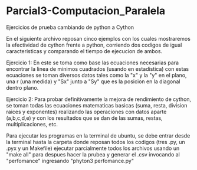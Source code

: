# Parcial3-Computacion_Paralela
Ejercicios de prueba cambiando de python a Cython

En el siguiente archivo reposan cinco ejemplos con los cuales mostraremos la efectividad de cython frente a python,
corriendo dos codigos de igual caracteristicas y comparando el tiempo de ejecucion de ambos.

Ejercicio 1: En este se toma como base las ecuaciones necesarias para encontrar la linea de minimos cuadrados (usando en estadistica) con estas ecuaciones se toman diversos datos tales como la "x" y la "y" en el plano, una r (una medida) y "Sx" junto a "Sy" que es la posicion en la diagonal dentro plano.

Ejercicio 2: Para probar definitivamente la mejora de rendimiento de cython, se toman todas las ecuaciones matematicas basicas (suma, resta, division raices y exponentes) realizando las operaciones con datos aparte (a,b,c,d,e) y con los resultados que se dan de las sumas, restas, multiplicaciones, etc.

Para ejecutar los programas en la terminal de ubuntu, se debe entrar desde la terminal hasta la carpeta donde reposan todos los codigos (tres .py, un .pyx y un Makefile) ejecutar parcialmente todos los archivos usando un "make all" para despues hacer la prubea y generar el .csv invocando al "perfomance" ingresando "phyton3 perfomance.py"
